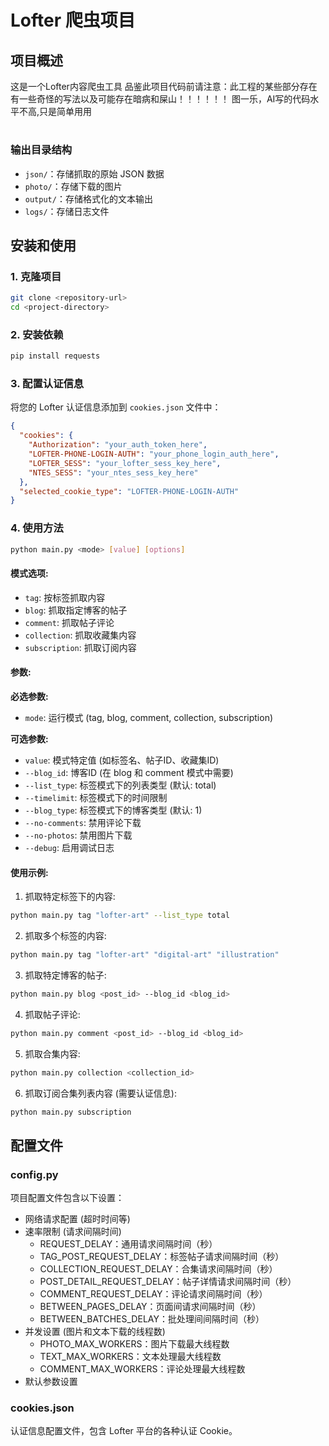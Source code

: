 # Lofter 爬虫项目

## 项目概述

这是一个Lofter内容爬虫工具
品鉴此项目代码前请注意：此工程的某些部分存在有一些奇怪的写法以及可能存在暗病和屎山！！！！！！
图一乐，AI写的代码水平不高,只是简单用用

#
### 输出目录结构
- `json/`：存储抓取的原始 JSON 数据
- `photo/`：存储下载的图片
- `output/`：存储格式化的文本输出
- `logs/`：存储日志文件

## 安装和使用

### 1. 克隆项目

```bash
git clone <repository-url>
cd <project-directory>
```

### 2. 安装依赖

```bash
pip install requests
```

### 3. 配置认证信息

将您的 Lofter 认证信息添加到 `cookies.json` 文件中：

```json
{
  "cookies": {
    "Authorization": "your_auth_token_here",
    "LOFTER-PHONE-LOGIN-AUTH": "your_phone_login_auth_here",
    "LOFTER_SESS": "your_lofter_sess_key_here",
    "NTES_SESS": "your_ntes_sess_key_here"
  },
  "selected_cookie_type": "LOFTER-PHONE-LOGIN-AUTH"
}
```

### 4. 使用方法

```bash
python main.py <mode> [value] [options]
```

#### 模式选项:
- `tag`: 按标签抓取内容
- `blog`: 抓取指定博客的帖子
- `comment`: 抓取帖子评论
- `collection`: 抓取收藏集内容
- `subscription`: 抓取订阅内容

#### 参数:

**必选参数:**
- `mode`: 运行模式 (tag, blog, comment, collection, subscription)

**可选参数:**
- `value`: 模式特定值 (如标签名、帖子ID、收藏集ID) 
- `--blog_id`: 博客ID (在 blog 和 comment 模式中需要)
- `--list_type`: 标签模式下的列表类型 (默认: total)
- `--timelimit`: 标签模式下的时间限制
- `--blog_type`: 标签模式下的博客类型 (默认: 1)
- `--no-comments`: 禁用评论下载
- `--no-photos`: 禁用图片下载
- `--debug`: 启用调试日志

#### 使用示例:

1. 抓取特定标签下的内容:
```bash
python main.py tag "lofter-art" --list_type total
```

2. 抓取多个标签的内容:
```bash
python main.py tag "lofter-art" "digital-art" "illustration"
```

3. 抓取特定博客的帖子:
```bash
python main.py blog <post_id> --blog_id <blog_id>
```

4. 抓取帖子评论:
```bash
python main.py comment <post_id> --blog_id <blog_id>
```

5. 抓取合集内容:
```bash
python main.py collection <collection_id>
```

6. 抓取订阅合集列表内容 (需要认证信息):
```bash
python main.py subscription 
```

## 配置文件

### config.py
项目配置文件包含以下设置：
- 网络请求配置 (超时时间等)
- 速率限制 (请求间隔时间)
  - REQUEST_DELAY：通用请求间隔时间（秒）
  - TAG_POST_REQUEST_DELAY：标签帖子请求间隔时间（秒）
  - COLLECTION_REQUEST_DELAY：合集请求间隔时间（秒）
  - POST_DETAIL_REQUEST_DELAY：帖子详情请求间隔时间（秒）
  - COMMENT_REQUEST_DELAY：评论请求间隔时间（秒）
  - BETWEEN_PAGES_DELAY：页面间请求间隔时间（秒）
  - BETWEEN_BATCHES_DELAY：批处理间间隔时间（秒）
- 并发设置 (图片和文本下载的线程数)
  - PHOTO_MAX_WORKERS：图片下载最大线程数
  - TEXT_MAX_WORKERS：文本处理最大线程数
  - COMMENT_MAX_WORKERS：评论处理最大线程数
- 默认参数设置

### cookies.json
认证信息配置文件，包含 Lofter 平台的各种认证 Cookie。

